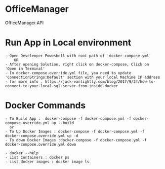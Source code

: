 # OfficeManager
OfficeManager.API

# Run App in Local environment
	- Open Develeoper Poweshell with root path of 'docker-compose.yml'  
		OR
	- After opening Solution, right click on docker-compose, Click on 'Open in Terminal'
	- In docker-compose.override.yml file, you need to update 'ConnectionStrings:Default' section with your local Machine IP address
	- for more info , https://jack-vanlightly.com/blog/2017/9/24/how-to-connect-to-your-local-sql-server-from-inside-docker

# Docker Commands
	- To Build App :  docker-compose -f docker-compose.yml -f docker-compose.override.yml up --build
	  or
	- To Up Docker Images : docker-compose -f docker-compose.yml -f docker-compose.override.yml up -d
	- To down Docker Images :docker-compose -f docker-compose.yml -f docker-compose.override.yml down

	- docker --help
	- List Containers : docker ps
	- List docker images : docker image ls
  